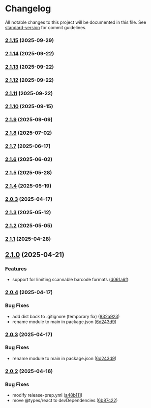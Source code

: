 # Changelog

All notable changes to this project will be documented in this file. See [standard-version](https://github.com/conventional-changelog/standard-version) for commit guidelines.

### [2.1.15](https://github.com/jamenamcinteer/react-qr-barcode-scanner/compare/v2.1.14...v2.1.15) (2025-09-29)

### [2.1.14](https://github.com/jamenamcinteer/react-qr-barcode-scanner/compare/v2.1.13...v2.1.14) (2025-09-22)

### [2.1.13](https://github.com/jamenamcinteer/react-qr-barcode-scanner/compare/v2.1.12...v2.1.13) (2025-09-22)

### [2.1.12](https://github.com/jamenamcinteer/react-qr-barcode-scanner/compare/v2.1.11...v2.1.12) (2025-09-22)

### [2.1.11](https://github.com/jamenamcinteer/react-qr-barcode-scanner/compare/v2.1.10...v2.1.11) (2025-09-22)

### [2.1.10](https://github.com/jamenamcinteer/react-qr-barcode-scanner/compare/v2.1.9...v2.1.10) (2025-09-15)

### [2.1.9](https://github.com/jamenamcinteer/react-qr-barcode-scanner/compare/v2.1.8...v2.1.9) (2025-09-09)

### [2.1.8](https://github.com/jamenamcinteer/react-qr-barcode-scanner/compare/v2.1.7...v2.1.8) (2025-07-02)

### [2.1.7](https://github.com/jamenamcinteer/react-qr-barcode-scanner/compare/v2.1.6...v2.1.7) (2025-06-17)

### [2.1.6](https://github.com/jamenamcinteer/react-qr-barcode-scanner/compare/v2.1.5...v2.1.6) (2025-06-02)

### [2.1.5](https://github.com/jamenamcinteer/react-qr-barcode-scanner/compare/v2.1.4...v2.1.5) (2025-05-28)

### [2.1.4](https://github.com/jamenamcinteer/react-qr-barcode-scanner/compare/v2.1.3...v2.1.4) (2025-05-19)

### [2.0.3](https://github.com/jamenamcinteer/react-qr-barcode-scanner/compare/v2.0.2...v2.0.3) (2025-04-17)

### [2.1.3](https://github.com/jamenamcinteer/react-qr-barcode-scanner/compare/v2.1.2...v2.1.3) (2025-05-12)

### [2.1.2](https://github.com/jamenamcinteer/react-qr-barcode-scanner/compare/v2.1.1...v2.1.2) (2025-05-05)

### [2.1.1](https://github.com/jamenamcinteer/react-qr-barcode-scanner/compare/v2.1.0...v2.1.1) (2025-04-28)

## [2.1.0](https://github.com/jamenamcinteer/react-qr-barcode-scanner/compare/v2.0.4...v2.1.0) (2025-04-21)


### Features

* support for limiting scannable barcode formats ([d061a6f](https://github.com/jamenamcinteer/react-qr-barcode-scanner/commit/d061a6fc781cf7c4257e4d0a6a26395742de47f9))

### [2.0.4](https://github.com/jamenamcinteer/react-qr-barcode-scanner/compare/v2.0.2...v2.0.4) (2025-04-17)


### Bug Fixes

* add dist back to .gitignore (temporary fix) ([832a923](https://github.com/jamenamcinteer/react-qr-barcode-scanner/commit/832a923da12387e34cc9b3fcfe4bdea8568be978))
* rename module to main in package.json ([6d243d9](https://github.com/jamenamcinteer/react-qr-barcode-scanner/commit/6d243d940ae5dc5786e5cdb83821d5e97694b9c8))

### [2.0.3](https://github.com/jamenamcinteer/react-qr-barcode-scanner/compare/v2.0.2...v2.0.3) (2025-04-17)


### Bug Fixes

* rename module to main in package.json ([6d243d9](https://github.com/jamenamcinteer/react-qr-barcode-scanner/commit/6d243d940ae5dc5786e5cdb83821d5e97694b9c8))

### [2.0.2](https://github.com/jamenamcinteer/react-qr-barcode-scanner/compare/v2.0.1...v2.0.2) (2025-04-16)


### Bug Fixes

* modify release-prep.yml ([a48b111](https://github.com/jamenamcinteer/react-qr-barcode-scanner/commit/a48b11189ad3dc293438fd4c6e9723fde88fe15e))
* move @types/react to devDependencies ([6b87c22](https://github.com/jamenamcinteer/react-qr-barcode-scanner/commit/6b87c226ab1ddde3ee336b354563b5042d91acbc))
